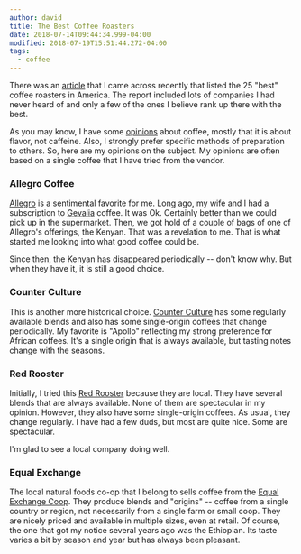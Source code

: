 ```yaml
---
author: david
title: The Best Coffee Roasters
date: 2018-07-14T09:44:34.999-04:00
modified: 2018-07-19T15:51:44.272-04:00
tags:
  - coffee
---
```


There was an [article](https://gearpatrol.com/2018/06/04/25-best-coffee-roasters-america/) that I came across recently that listed the 25 "best" coffee roasters in America. The report included lots of companies I had never heard of and only a few of the ones I believe rank up there with the best.

As you may know, I have some [opinions](https://yo-dave.com/2015/05/10/i-drink-coffee-because-it-tastes-good/) about coffee, mostly that it is about flavor, not caffeine. Also, I strongly prefer specific methods of preparation to others. So, here are my opinions on the subject. My opinions are often based on a single coffee that I have tried from the vendor.

### Allegro Coffee ###

[Allegro](https://www.allegrocoffee.com/acr/#allegro-coffee-roasters) is a sentimental favorite for me. Long ago, my wife and I had a subscription to [Gevalia](https://www.gevalia.com) coffee. It was Ok. Certainly better than we could pick up in the supermarket. Then, we got hold of a couple of bags of one of Allegro's offerings, the Kenyan. That was a revelation to me. That is what started me looking into what good coffee could be.

Since then, the Kenyan has disappeared periodically -- don't know why. But when they have it, it is still a good choice.

### Counter Culture ###

This is another more historical choice. [Counter Culture](https://counterculturecoffee.com) has some regularly available blends and also has some single-origin coffees that change periodically. My favorite is "Apollo" reflecting my strong preference for African coffees. It's a single origin that is always available, but tasting notes change with the seasons.

### Red Rooster ###

Initially, I tried this [Red Rooster](https://redroostercoffee.com) because they are local. They have several blends that are always available. None of them are spectacular in my opinion. However, they also have some single-origin coffees. As usual, they change regularly. I have had a few duds, but most are quite nice. Some are spectacular.

I'm glad to see a local company doing well.

### Equal Exchange ###

The local natural foods co-op that I belong to sells coffee from the [Equal Exchange Coop](https://equalexchange.coop). They produce blends and "origins" -- coffee from a single country or region, not necessarily from a single farm or small coop. They are nicely priced and available in multiple sizes, even at retail. Of course, the one that got my notice several years ago was the Ethiopian. Its taste varies a bit by season and year​ but has always been pleasant.